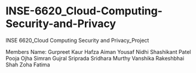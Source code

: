 # INSE-6620_Cloud-Computing-Security-and-Privacy
INSE 6620_Cloud Computing Security and Privacy_Project

Members Name:
Gurpreet Kaur
Hafza Aiman Yousaf
Nidhi Shashikant Patel
Pooja Ojha
Simran Gujral
Sriprada Sridhara Murthy
Vanshika Rakeshbhai Shah
Zoha Fatima

